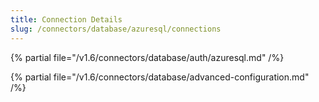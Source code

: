 ```yaml
---
title: Connection Details
slug: /connectors/database/azuresql/connections
---
```


{% partial file="/v1.6/connectors/database/auth/azuresql.md" /%}

{% partial file="/v1.6/connectors/database/advanced-configuration.md" /%}